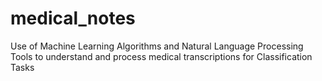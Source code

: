 # medical_notes
Use of Machine Learning Algorithms and Natural Language Processing Tools to understand and process medical transcriptions for Classification Tasks 
